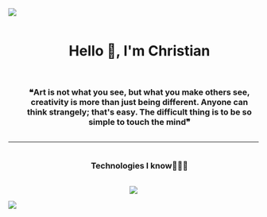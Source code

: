 
<!--horizontal divider(gradiant)-->
<img src="https://user-images.githubusercontent.com/73097560/115834477-dbab4500-a447-11eb-908a-139a6edaec5c.gif">

<!--h1 without bottom border-->
<div id="user-content-toc">
  <ul align="center">
    <summary><h1 style="display: inline-block">Hello 👋, I'm Christian</h1></summary>
  </ul>
</div>

<div id="user-content-toc">
  <ul align="center">
    <summary><h3 style="display: inline-block">❝Art is not what you see, but what you make others see, creativity is more than just being different. Anyone can think strangely; that's easy. The difficult thing is to be so simple to touch the mind❞</h3></summary>
  </ul>
</div>
<hr>

<!--h1 without bottom border-->
<div id="user-content-toc">
  <ul align="center">
    <summary><h3 style="display: inline-block">Technologies I know👨🏻‍💻</h3></summary>
  </ul>
</div>
<!--tech stack icons-->
<p align="center">
  <a href="https://skillicons.dev">
    <img src="https://skillicons.dev/icons?i=dotnet,cs,js,ts,angular,html,css,bootstrap,nodejs,express,mongodb,mysql,windows,mint,git,github,postman,visualstudio,vscode,bash" />
    
  </a>
</p>
<!--horizontal divider(gradiant)-->
<img src="https://user-images.githubusercontent.com/73097560/115834477-dbab4500-a447-11eb-908a-139a6edaec5c.gif">


